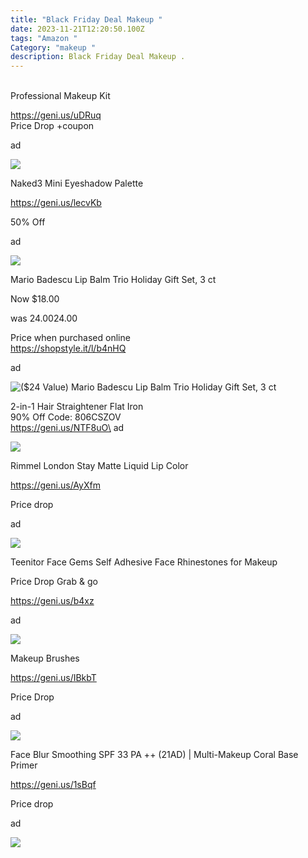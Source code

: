 ```yaml
---
title: "Black Friday Deal Makeup "
date: 2023-11-21T12:20:50.100Z
tags: "Amazon "
Category: "makeup "
description: Black Friday Deal Makeup .
---
```

<!--StartFragment-->

\
Professional Makeup Kit 

https://geni.us/uDRuq  \
P﻿rice Drop +coupon 

a﻿d 

![](https://m.media-amazon.com/images/I/81lwB2RXQ6L._SL1500_.jpg)

<!--StartFragment-->

Naked3 Mini Eyeshadow Palette

https://geni.us/lecvKb 

5﻿0% Off 

a﻿d 

![](https://m.media-amazon.com/images/I/81-8kyUlQAL._SL1500_.jpg)

<!--StartFragment-->

Mario Badescu Lip Balm Trio Holiday Gift Set, 3 ct

Now $18.00

was $24.00$24.00

Price when purchased online\
https://shopstyle.it/l/b4nHQ 

a﻿d 

<!--EndFragment-->

![($24 Value) Mario Badescu Lip Balm Trio Holiday Gift Set, 3 ct](https://i5.walmartimages.com/seo/24-Value-Mario-Badescu-Lip-Balm-Trio-Holiday-Gift-Set-3-ct_b04a5701-651c-4f92-82e2-a9bbf52ff590.971f66db4b0508eea4993e6a1399a9d0.jpeg?odnHeight=640&odnWidth=640&odnBg=FFFFFF)

<!--StartFragment-->

2-in-1 Hair Straightener Flat Iron\
90% Off Code: 806CSZOV\
https://geni.us/NTF8uO\
ad

<!--StartFragment-->

![](https://m.media-amazon.com/images/I/51uRsm7Up-L._AC_SL1500_.jpg)

<!--StartFragment-->

Rimmel London Stay Matte Liquid Lip Color 

https://geni.us/AyXfm 

P﻿rice drop 

a﻿d 

![](https://m.media-amazon.com/images/I/512LsmzKdjL._SL1500_.jpg)

<!--StartFragment-->

Teenitor Face Gems Self Adhesive Face Rhinestones for Makeup

Price Drop Grab & go

https://geni.us/b4xz

ad

<!--EndFragment-->

![](https://m.media-amazon.com/images/I/81ZooYRxHOL._SL1500_.jpg)

<!--StartFragment-->

Makeup Brushes

https://geni.us/IBkbT

Price Drop

ad

<!--EndFragment-->

![](https://m.media-amazon.com/images/I/716nfzMPZdL._SL1500_.jpg)

<!--StartFragment-->

Face Blur Smoothing SPF 33 PA ++ (21AD) | Multi-Makeup Coral Base Primer

https://geni.us/1sBqf

Price drop

ad

<!--EndFragment-->

![](https://m.media-amazon.com/images/I/51BrDUbUs-L._SL1500_.jpg)

<!--EndFragment-->